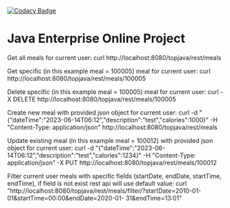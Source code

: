 [![Codacy Badge](https://app.codacy.com/project/badge/Grade/0f03d9d7a81d4b1b949a2f6c53bb1aed)](https://app.codacy.com/gh/stadnikov/calories/dashboard?utm_source=gh&utm_medium=referral&utm_content=&utm_campaign=Badge_grade)

Java Enterprise Online Project 
===============================
Get all meals for current user:
curl http://localhost:8080/topjava/rest/meals

Get specific (in this example meal = 100005) meal for current user:
curl http://localhost:8080/topjava/rest/meals/100005

Delete specific (in this example meal = 100005) meal for current user:
curl -X DELETE http://localhost:8080/topjava/rest/meals/100005

Create new meal with provided json object for current user:
curl -d "{\"dateTime\":\"2023-06-14T06:12\",\"description\":\"test\",\"calories\":1000}" -H "Content-Type:
application/json" http://localhost:8080/topjava/rest/meals

Update existing meal (in this example meal = 100012) with provided json object for current user:
curl -d "{\"dateTime\":\"2023-06-14T06:12\",\"description\":\"test\",\"calories\":1234}" -H "Content-Type:
application/json" -X PUT http://localhost:8080/topjava/rest/meals/100012

Filter current user meals with specific fields (startDate, endDate, startTime, endTime), if field is not exist rest
api will use default value:
curl "http://localhost:8080/topjava/rest/meals/filter/?startDate=2010-01-01&startTime=00:00&endDate=2020-01-
31&endTime=13:01"